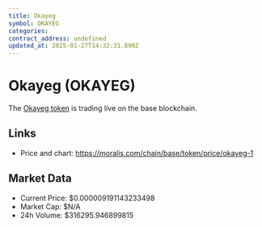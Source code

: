 ```yaml
---
title: Okayeg
symbol: OKAYEG
categories: 
contract_address: undefined
updated_at: 2025-01-27T14:32:31.890Z
---
```


# Okayeg (OKAYEG)
The [Okayeg token](https://moralis.com/chain/base/token/price/okayeg-1) is trading live on the base blockchain.

## Links
- Price and chart: https://moralis.com/chain/base/token/price/okayeg-1

## Market Data
- Current Price: $0.000009191143233498
- Market Cap: $N/A
- 24h Volume: $316295.946899815
